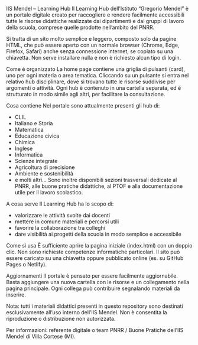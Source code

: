 IIS Mendel – Learning Hub
Il Learning Hub dell’Istituto “Gregorio Mendel” è un portale digitale creato per raccogliere e rendere facilmente accessibili tutte le risorse didattiche realizzate dai dipartimenti e dai gruppi di lavoro della scuola, comprese quelle prodotte nell’ambito del PNRR.

Si tratta di un sito molto semplice e leggero, composto solo da pagine HTML, che può essere aperto con un normale browser (Chrome, Edge, Firefox, Safari) anche senza connessione internet, se copiato su una chiavetta. Non serve installare nulla e non è richiesto alcun tipo di login.

Come è organizzato
La home page contiene una griglia di pulsanti (card), uno per ogni materia o area tematica. Cliccando su un pulsante si entra nel relativo hub disciplinare, dove si trovano tutte le risorse suddivise per argomenti o attività. Ogni hub è contenuto in una cartella separata, ed è strutturato in modo simile agli altri, per facilitare la consultazione.

Cosa contiene
Nel portale sono attualmente presenti gli hub di:
- CLIL
- Italiano e Storia
- Matematica
- Educazione civica
- Chimica
- Inglese
- Informatica
- Scienze integrate
- Agricoltura di precisione
- Ambiente e sostenibilità
- e molti altri...
Sono inoltre disponibili sezioni trasversali dedicate al PNRR, alle buone pratiche didattiche, al PTOF e alla documentazione utile per il lavoro scolastico.

A cosa serve
Il Learning Hub ha lo scopo di:
- valorizzare le attività svolte dai docenti
- mettere in comune materiali e percorsi utili
- favorire la collaborazione tra colleghi
- dare visibilità ai progetti della scuola in modo semplice e accessibile

Come si usa
È sufficiente aprire la pagina iniziale (index.html) con un doppio clic. Non sono richieste competenze informatiche particolari. Il sito può essere caricato su una chiavetta oppure pubblicato online (es. su GitHub Pages o Netlify).

Aggiornamenti
Il portale è pensato per essere facilmente aggiornabile. Basta aggiungere una nuova cartella con le risorse e un collegamento nella pagina principale. Ogni collega può contribuire segnalando materiali da inserire.

Nota: tutti i materiali didattici presenti in questo repository sono destinati esclusivamente all’uso interno dell’IIS Mendel. Non è consentita la riproduzione o distribuzione non autorizzata.

Per informazioni: referente digitale o team PNRR / Buone Pratiche dell’IIS Mendel di Villa Cortese (MI).
